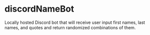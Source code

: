 # discordNameBot
Locally hosted Discord bot that will receive user input first names, last names, and quotes and return randomized combinations of them.

